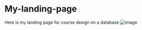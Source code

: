 # My-landing-page
Here is my landing page for course design on a database
![image](https://github.com/Tewins/My-landing-page/assets/106119591/ccd09c9b-e259-4e9c-85b0-b78102dea154)
